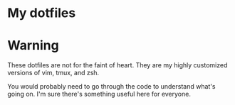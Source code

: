 # My dotfiles

# Warning
These dotfiles are not for the faint of heart. They are my highly customized versions of vim, tmux, and zsh.

You would probably need to go through the code to understand what's going on. I'm sure there's something useful here for everyone.
